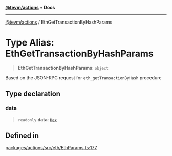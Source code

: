 [**@tevm/actions**](../README.md) • **Docs**

***

[@tevm/actions](../globals.md) / EthGetTransactionByHashParams

# Type Alias: EthGetTransactionByHashParams

> **EthGetTransactionByHashParams**: `object`

Based on the JSON-RPC request for `eth_getTransactionByHash` procedure

## Type declaration

### data

> `readonly` **data**: [`Hex`](Hex.md)

## Defined in

[packages/actions/src/eth/EthParams.ts:177](https://github.com/qbzzt/tevm-monorepo/blob/main/packages/actions/src/eth/EthParams.ts#L177)

